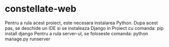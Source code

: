 # constellate-web
Pentru a rula acest proiect, este necesara instalarea Python.
Dupa acest pas, se deschide un IDE si se instaleaza Django in Proiect cu comanda:
  pip install django
Pentru a rula server-ul, se foloseste comanda:
  python manage.py runserver
